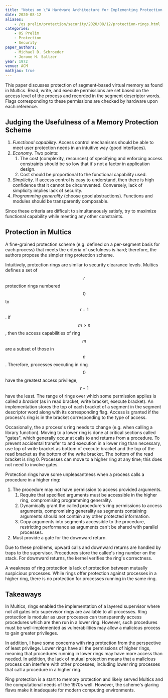 ```yaml
---
title: "Notes on \"A Hardware Architecture for Implementing Protection Rings\""
date: 2020-08-12
aliases:
    - /os prelim/protection/security/2020/08/12/protection-rings.html
categories:
    - OS Prelim
    - Protection
    - Security
paper_authors:
    - Michael D. Schroeder
    - Jerome H. Saltzer
year: 1972
venue: ACM
mathjax: true
---
```


This paper discusses protection of segment-based virtual memory as found in Multics.
Read, write, and execute permissions are set based on the access level of the process and recorded in the segment descriptor words.
Flags corresponding to these permissions are checked by hardware upon each reference.

## Judging the Usefulness of a Memory Protection Scheme

1. *Functional capability*. Access control mechanisms should be able to meet user protection needs in an intuitive way (good interfaces).
2. *Economy*. Two points:
   1. The cost (complexity, resources) of specifying and enforcing access constraints should be so low that it's not a factor in application design.
   2. Cost should be proportional to the functional capability used.
3. *Simplicity*. If access control is easy to understand, then there is high confidence that it cannot be circumvented. Conversely, lack of simplicity implies lack of security.
4. *Programming generality* (choose good abstractions). Functions and modules should be transparently composable.

Since these criteria are difficult to simultaneously satisfy, try to maximize functional capability while meeting any other constraints.

## Protection in Multics

A fine-grained protection scheme (e.g. defined on a per-segment basis for each process) that meets the criteria of usefulness is hard; therefore, the authors propose the simpler ring protection scheme.

Intuitively, protection rings are similar to security clearance levels.
Multics defines a set of $$r$$ protection rings numbered $$0$$ to $$r - 1$$.
If $$m > n$$, then the access capabilities of ring $$m$$ are a subset of those in $$n$$.
Therefore, processes executing in ring $$0$$ have the greatest access privilege, $$r-1$$ have the least.
The range of rings over which some permission applies is called a *bracket* (as in read bracket, write bracket, execute bracket).
An implementation stores the top of each bracket of a segment in the segment descriptor word along with its corresponding flag.
Access is granted if the process's ring is in the bracket corresponding to the type of access.

Occasionally, the a process's ring needs to change (e.g. when calling a library function).
Moving to a lower ring is done at critical sections called "gates", which generally occur at calls to and returns from a procedure.
To prevent accidental transfer to and execution in a lower ring than necessary, use top of write bracket as bottom of execute bracket and the top of the read bracket as the bottom of the write bracket. The bottom of the read bracket is ring 0.
Processes can move to a higher ring at any time; this does not need to involve gates.

Protection rings have some unpleasantness when a process calls a procedure in a higher ring:

1. The procedure may not have permission to access provided arguments.
   1. Require that specified arguments must be accessible in the higher ring, compromising programming generality.
   2. Dynamically grant the called procedure's ring permissions to access arguments, compromising generality as segments containing arguments should not contain any other protected information.
   3. Copy arguments into segments accessible to the procedure, restricting performance as arguments can't be shared with parallel processes.
2. Must provide a gate for the downward return.

Due to these problems, upward calls and downward returns are handled by traps to the supervisor.
Procedures store the callee's ring number on the stack.
For downward returns, the kernel verifies the ring's correctness.

A weakness of ring protection is lack of protection between mutually suspicious processes.
While rings offer protection against processes in a higher ring, there is no protection for processes running in the same ring.

## Takeaways

In Multics, rings enabled the implementation of a layered supervisor where not all gates into supervisor rings are available to all processes.
Ring protection is modular as user processes can transparently access procedures which are then run in a lower ring.
However, such procedures must be well-implemented as vulnerabilities may allow a malicious process to gain greater privileges.

In addition, I have some concerns with ring protection from the perspective of least privilege.
Lower rings have all the permissions of higher rings, meaning that procedures running in lower rings may have more access than needed.
In addition, the lack of mutual protection means that a malicious process can interfere with other processes, including lower ring processes that call a procedure in a higher ring.

Ring protection is a start to memory protection and likely served Multics and the computational needs of the 1970s well.
However, the scheme's glaring flaws make it inadequate for modern computing environments.
